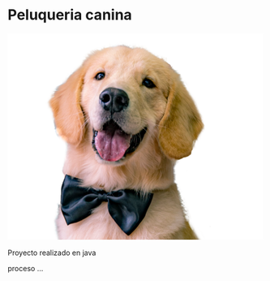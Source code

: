 # Peluqueria canina 

![alt text](src/main/java/peluqueria/img/image.png)


Proyecto realizado en java 

proceso ...